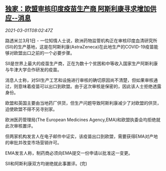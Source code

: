 <!--1614586998000-->
[独家：欧盟审核印度疫苗生产商 阿斯利康寻求增加供应--消息](https://cn.reuters.com/article/eu-vaccine-exclusive-0301-mon-idCNKCS2AT1MF)
------

<div><i>2021-03-01T08:02:47Z</i></div><p>路透米兰3月1日 - 一位知情人士说，欧洲药物监管机构正在审核印度血清研究所(SII)的生产基地，这是在阿斯利康(AstraZeneca)在此地生产的COVID-19疫苗能够对欧盟出口之前的一个必要步骤。</p><p>SII是世界上最大的疫苗生产商，正在为数十个贫困和中等收入国家生产阿斯利康与牛津大学合作研发的疫苗。</p><p>消息人士称，对SII生产工艺和设施进行审核的确切原因尚不清楚，但如果审核通过，则意味着疫苗可以出口到欧盟。由于这次审核是保密的，因此该人士拒绝透露身份。</p><p>欧盟和英国主要由当地药厂供货，但生产问题导致阿斯利康减少了对欧盟的供货，迫使欧盟不得不另寻别家。</p><p>欧洲医药管理局(The European Medicines Agency,EMA)和欧盟执委会均拒绝就此次审核置评。</p><p>但两家机构发言人在电子邮件中证实，该疫苗出口到欧盟，需要获得EMA对产地的审批并改变市场营销许可。</p><p>EMA发言人称，制药商必须向EMA提交一份申请以批准这一变更。</p><p>SII和阿斯利康双方均谢绝就此事置评。(完)</p>
